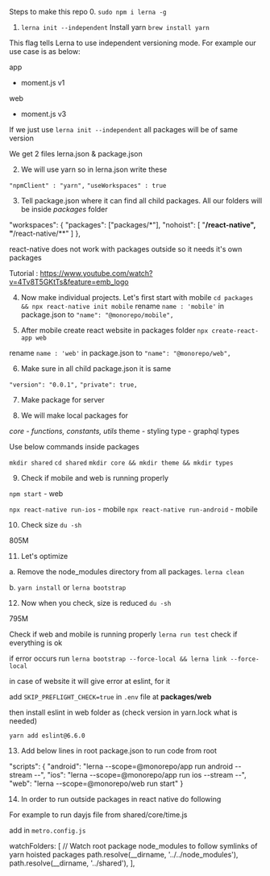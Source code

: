 Steps to make this repo
0. `sudo npm i lerna -g`

1. `lerna init --independent`
Install yarn
`brew install yarn`

This flag tells Lerna to use independent versioning mode. For example our use case is as below: 

app
 - moment.js v1

 web
 - moment.js v3

 If we just use `lerna init --independent` all packages will be of same version

We get 2 files lerna.json & package.json

2. We will use yarn so in lerna.json write these

  `"npmClient" : "yarn",`
  `"useWorkspaces" : true`

3. Tell package.json where it can find all child packages. All our folders will be inside *packages* folder

"workspaces": {
    "packages": ["packages/*"],
     "nohoist": [
      "**/react-native",
      "**/react-native/**"
    ]
},

react-native does not work with packages outside so it needs it's own packages

Tutorial : https://www.youtube.com/watch?v=4Tv8T5GKtTs&feature=emb_logo 

4. Now make individual projects. Let's first start with mobile
`cd packages && npx react-native init mobile`
rename `name : 'mobile'` in package.json to `"name": "@monorepo/mobile",`

5. After mobile create react website in packages folder
`npx create-react-app web`

rename `name : 'web'` in package.json to `"name": "@monorepo/web",`

6. Make sure in all child package.json it is same

`"version": "0.0.1",`
`"private": true,`

7. Make package for server

8. We will make local packages for

*core - functions, constants, utils*
theme - styling
type - graphql types

Use below commands inside packages 

`mkdir shared`
`cd shared`
`mkdir core && mkdir theme && mkdir types`

9. Check if mobile and web is running properly

`npm start` - web

`npx react-native run-ios` - mobile
`npx react-native run-android` - mobile

10. Check size
`du -sh`

805M

11. Let's optimize

a. Remove the node_modules directory from all packages. 
`lerna clean`

b. `yarn install` or `lerna bootstrap`

12. Now when you check, size is reduced
`du -sh`

795M

Check if web and mobile is running properly
`lerna run test`
check if everything is ok

if error occurs run 
`lerna bootstrap --force-local && lerna link --force-local`

in case of website it will give error at eslint, for it

add 
`SKIP_PREFLIGHT_CHECK=true` in `.env` file at **packages/web**

then install eslint in web folder as (check version in yarn.lock what is needed)

`yarn add eslint@6.6.0`

13. Add below lines in root package.json to run code from root

"scripts": {
    "android": "lerna --scope=@monorepo/app run android --stream --",
    "ios": "lerna --scope=@monorepo/app run ios --stream --",
    "web": "lerna --scope=@monorepo/web run start"
}

14. In order to run outside packages in react native do following

For example to run dayjs file from shared/core/time.js

add in `metro.config.js`

 watchFolders: [
    // Watch root package node_modules to follow symlinks of yarn hoisted packages
    path.resolve(__dirname, '../../node_modules'),
    path.resolve(__dirname, '../shared'),
  ],